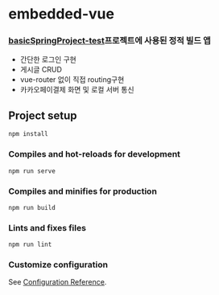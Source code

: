 # embedded-vue

### [basicSpringProject-test](https://github.com/babyslayerr/basicSpringProject-test)프로젝트에 사용된 정적 빌드 앱
- 간단한 로그인 구현
- 게시글 CRUD
- vue-router 없이 직접 routing구현
- 카카오페이결제 화면 및 로컬 서버 통신


## Project setup
```
npm install
```

### Compiles and hot-reloads for development
```
npm run serve
```

### Compiles and minifies for production
```
npm run build
```

### Lints and fixes files
```
npm run lint
```

### Customize configuration
See [Configuration Reference](https://cli.vuejs.org/config/).

